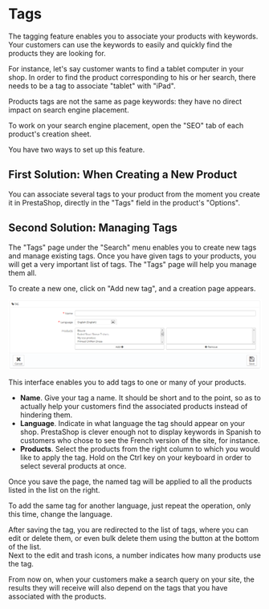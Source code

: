 # Tags

The tagging feature enables you to associate your products with keywords. Your customers can use the keywords to easily and quickly find the products they are looking for.

For instance, let's say customer wants to find a tablet computer in your shop. In order to find the product corresponding to his or her search, there needs to be a tag to associate "tablet" with "iPad".

Products tags are not the same as page keywords: they have no direct impact on search engine placement.

To work on your search engine placement, open the "SEO" tab of each product's creation sheet.

You have two ways to set up this feature.

## First Solution: When Creating a New Product <a id="Tags-FirstSolution:WhenCreatingaNewProduct"></a>

You can associate several tags to your product from the moment you create it in PrestaShop, directly in the "Tags" field in the product's "Options". 

## Second Solution: Managing Tags <a id="Tags-SecondSolution:ManagingTags"></a>

The "Tags" page under the "Search" menu enables you to create new tags and manage existing tags. Once you have given tags to your products, you will get a very important list of tags. The "Tags" page will help you manage them all.

To create a new one, click on "Add new tag", and a creation page appears.

![](../../../../.gitbook/assets/23038581%20%284%29%20%283%29.png)

This interface enables you to add tags to one or many of your products.

* **Name**. Give your tag a name. It should be short and to the point, so as to actually help your customers find the associated products instead of hindering them.
* **Language**. Indicate in what language the tag should appear on your shop. PrestaShop is clever enough not to display keywords in Spanish to customers who chose to see the French version of the site, for instance.
* **Products**. Select the products from the right column to which you would like to apply the tag. Hold on the Ctrl key on your keyboard in order to select several products at once.

Once you save the page, the named tag will be applied to all the products listed in the list on the right.

To add the same tag for another language, just repeat the operation, only this time, change the language.

After saving the tag, you are redirected to the list of tags, where you can edit or delete them, or even bulk delete them using the button at the bottom of the list.  
Next to the edit and trash icons, a number indicates how many products use the tag.

From now on, when your customers make a search query on your site, the results they will receive will also depend on the tags that you have associated with the products.

